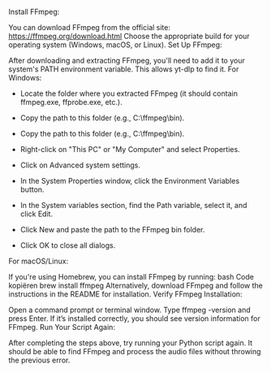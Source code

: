 Install FFmpeg:

You can download FFmpeg from the official site: https://ffmpeg.org/download.html
Choose the appropriate build for your operating system (Windows, macOS, or Linux).
Set Up FFmpeg:

After downloading and extracting FFmpeg, you'll need to add it to your system's PATH environment variable. This allows yt-dlp to find it.
For Windows:

- Locate the folder where you extracted FFmpeg (it should contain ffmpeg.exe, ffprobe.exe, etc.).


- Copy the path to this folder (e.g., C:\ffmpeg\bin).


- Copy the path to this folder (e.g., C:\ffmpeg\bin).


- Right-click on "This PC" or "My Computer" and select Properties.


- Click on Advanced system settings.


- In the System Properties window, click the Environment Variables button.


- In the System variables section, find the Path variable, select it, and click Edit.


- Click New and paste the path to the FFmpeg bin folder.


- Click OK to close all dialogs.


For macOS/Linux:

If you're using Homebrew, you can install FFmpeg by running:
bash
Code kopiëren
brew install ffmpeg
Alternatively, download FFmpeg and follow the instructions in the README for installation.
Verify FFmpeg Installation:

Open a command prompt or terminal window.
Type ffmpeg -version and press Enter.
If it’s installed correctly, you should see version information for FFmpeg.
Run Your Script Again:

After completing the steps above, try running your Python script again. It should be able to find FFmpeg and process the audio files without throwing the previous error.